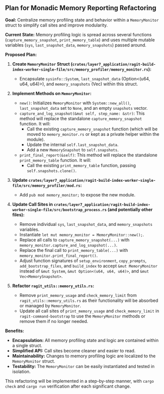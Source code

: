 ## Plan for Monadic Memory Reporting Refactoring

**Goal:** Centralize memory profiling state and behavior within a `MemoryMonitor` struct to simplify call sites and improve modularity.

**Current State:**
Memory profiling logic is spread across several functions (`capture_memory_snapshot`, `print_memory_table`) and uses multiple mutable variables (`sys`, `last_snapshot_data`, `memory_snapshots`) passed around.

**Proposed Plan:**

1.  **Create `MemoryMonitor` Struct (`crates/layer7_application/ragit-build-index-worker-single-file/src/memory_profiler/memory_monitor.rs`):**
    *   Encapsulate `sysinfo::System`, `last_snapshot_data` (Option<(u64, u64, u64)>), and `memory_snapshots` (Vec<MemorySnapshot>) within this struct.

2.  **Implement Methods on `MemoryMonitor`:**
    *   `new()`: Initializes `MemoryMonitor` with `System::new_all()`, `last_snapshot_data` set to `None`, and an empty `snapshots` vector.
    *   `capture_and_log_snapshot(&mut self, step_name: &str)`: This method will replace the standalone `capture_memory_snapshot` function. It will:
        *   Call the existing `capture_memory_snapshot` function (which will be moved to `memory_monitor.rs` or kept as a private helper within the module).
        *   Update the internal `self.last_snapshot_data`.
        *   Add a new `MemorySnapshot` to `self.snapshots`.
    *   `print_final_report(&self)`: This method will replace the standalone `print_memory_table` function. It will:
        *   Call the existing `print_memory_table` function, passing `self.snapshots.clone()`.

3.  **Update `crates/layer7_application/ragit-build-index-worker-single-file/src/memory_profiler/mod.rs`:**
    *   Add `pub mod memory_monitor;` to expose the new module.

4.  **Update Call Sites in `crates/layer7_application/ragit-build-index-worker-single-file/src/bootstrap_process.rs` (and potentially other files):**
    *   Remove individual `sys`, `last_snapshot_data`, and `memory_snapshots` variables.
    *   Instantiate `let mut memory_monitor = MemoryMonitor::new();`.
    *   Replace all calls to `capture_memory_snapshot(...)` with `memory_monitor.capture_and_log_snapshot(...)`.
    *   Replace the final call to `print_memory_table(...)` with `memory_monitor.print_final_report()`.
    *   Adjust function signatures of `setup_environment`, `copy_prompts`, `add_bootstrap_files`, and `build_index` to accept `&mut MemoryMonitor` instead of `&mut System`, `&mut Option<(u64, u64, u64)>`, and `&mut Vec<MemorySnapshot>`.

5.  **Refactor `ragit_utils::memory_utils.rs`:**
    *   Remove `print_memory_usage` and `check_memory_limit` from `ragit_utils::memory_utils.rs` as their functionality will be absorbed or managed by `MemoryMonitor`.
    *   Update all call sites of `print_memory_usage` and `check_memory_limit` in `ragit-command-bootstrap` to use the `MemoryMonitor` methods or remove them if no longer needed.

**Benefits:**
*   **Encapsulation:** All memory profiling state and logic are contained within a single struct.
*   **Simplified API:** Call sites become cleaner and easier to read.
*   **Maintainability:** Changes to memory profiling logic are localized to the `MemoryMonitor` struct.
*   **Testability:** The `MemoryMonitor` can be easily instantiated and tested in isolation.

This refactoring will be implemented in a step-by-step manner, with `cargo check` and `cargo run` verification after each significant change.